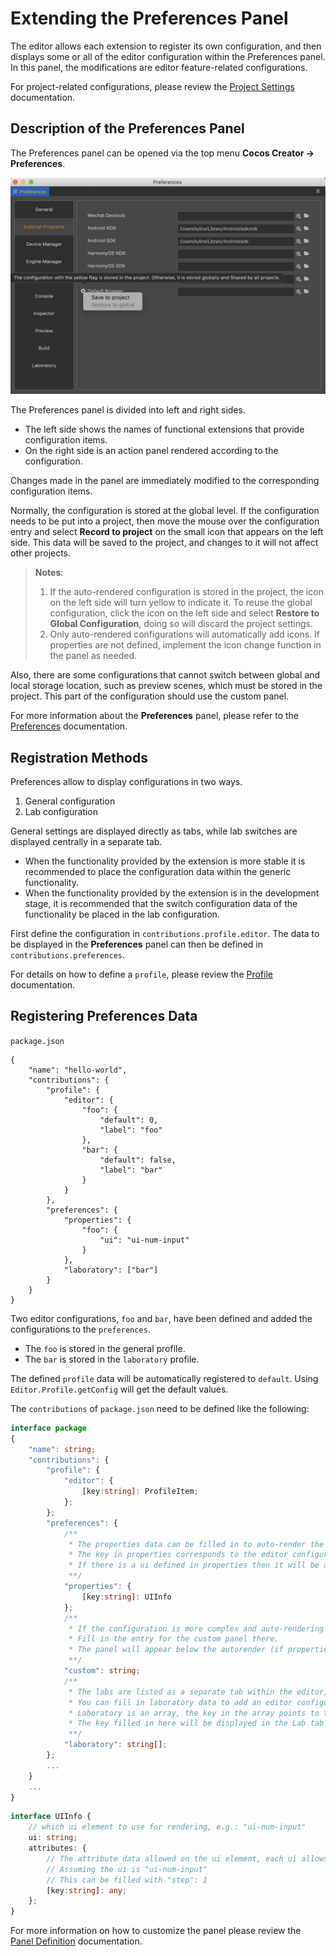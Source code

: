 # Extending the Preferences Panel

The editor allows each extension to register its own configuration, and then displays some or all of the editor configuration within the Preferences panel. In this panel, the modifications are editor feature-related configurations.

For project-related configurations, please review the [Project Settings](./contributions-project.md) documentation.

## Description of the Preferences Panel

The Preferences panel can be opened via the top menu **Cocos Creator -> Preferences**.

![preferences](./image/preferences-tool.png)

The Preferences panel is divided into left and right sides.

- The left side shows the names of functional extensions that provide configuration items.
- On the right side is an action panel rendered according to the configuration.

Changes made in the panel are immediately modified to the corresponding configuration items.

Normally, the configuration is stored at the global level. If the configuration needs to be put into a project, then move the mouse over the configuration entry and select **Record to project** on the small icon that appears on the left side. This data will be saved to the project, and changes to it will not affect other projects.

> **Notes**:
> 1. If the auto-rendered configuration is stored in the project, the icon on the left side will turn yellow to indicate it. To reuse the global configuration, click the icon on the left side and select **Restore to Global Configuration**, doing so will discard the project settings.
> 2. Only auto-rendered configurations will automatically add icons. If properties are not defined, implement the icon change function in the panel as needed.

Also, there are some configurations that cannot switch between global and local storage location, such as preview scenes, which must be stored in the project. This part of the configuration should use the custom panel.

For more information about the **Preferences** panel, please refer to the [Preferences](../../editor/preferences/index.md) documentation.

## Registration Methods

Preferences allow to display configurations in two ways.

1. General configuration
2. Lab configuration

General settings are displayed directly as tabs, while lab switches are displayed centrally in a separate tab.

- When the functionality provided by the extension is more stable it is recommended to place the configuration data within the generic functionality.
- When the functionality provided by the extension is in the development stage, it is recommended that the switch configuration data of the functionality be placed in the lab configuration.

First define the configuration in `contributions.profile.editor`. The data to be displayed in the **Preferences** panel can then be defined in `contributions.preferences`.

For details on how to define a `profile`, please review the [Profile](./profile.md) documentation.

## Registering Preferences Data

`package.json`

```JSON5
{
    "name": "hello-world",
    "contributions": {
        "profile": {
            "editor": {
                "foo": {
                    "default": 0,
                    "label": "foo"
                },
                "bar": {
                    "default": false,
                    "label": "bar"
                }
            }
        },
        "preferences": {
            "properties": {
                "foo": {
                    "ui": "ui-num-input"
                }
            },
            "laboratory": ["bar"]
        }    
    }
}
```

Two editor configurations, `foo` and `bar`, have been defined and added the configurations to the `preferences`.
- The `foo` is stored in the general profile.
- The `bar` is stored in the `laboratory` profile.

The defined `profile` data will be automatically registered to `default`. Using `Editor.Profile.getConfig` will get the default values.

The `contributions` of `package.json` need to be defined like the following:

```typescript
interface package
{
    "name": string;
    "contributions": {
        "profile": {
            "editor": {
                [key:string]: ProfileItem;
            };
        };
        "preferences": {
            /**
             * The properties data can be filled in to auto-render the configuration.
             * The key in properties corresponds to the editor configuration key, and the value corresponds to the information needed for auto-rendering.
             * If there is a ui defined in properties then it will be automatically rendered under the tab of the functional extension name.
             **/
            "properties": {
                [key:string]: UIInfo
            };
            /**
             * If the configuration is more complex and auto-rendering can't meet the demand, you can fill in custom data.
             * Fill in the entry for the custom panel there.
             * The panel will appear below the autorender (if properties are defined).
             **/ 
            "custom": string;
            /**
             * The labs are listed as a separate tab within the editor, mainly to provide a switch display for some experimental functions.
             * You can fill in laboratory data to add an editor configuration of type Boolean to the lab switches.
             * Laboratory is an array, the key in the array points to the key in the editor configuration, the corresponding data must be of Boolean type.
             * The key filled in here will be displayed in the Lab tab of Preferences.
             **/
            "laboratory": string[];
        };
        ...
    }
    ...
}
```

```typescript
interface UIInfo {
    // which ui element to use for rendering, e.g.: "ui-num-input"
    ui: string;
    attributes: {
        // The attribute data allowed on the ui element, each ui allows different parameters, see the ui-kit chapter for details
        // Assuming the ui is "ui-num-input"
        // This can be filled with "step": 1
        [key:string]: any;
    };
}
```

For more information on how to customize the panel please review the [Panel Definition](./panel.md) documentation.

